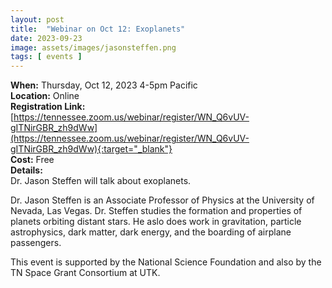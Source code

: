 ```yaml
---
layout: post
title:  "Webinar on Oct 12: Exoplanets"
date: 2023-09-23
image: assets/images/jasonsteffen.png
tags: [ events ]
---
```



**When:** Thursday, Oct 12, 2023 4-5pm Pacific   
**Location:** Online   
**Registration Link:** [https://tennessee.zoom.us/webinar/register/WN_Q6vUV-gITNirGBR_zh9dWw](https://tennessee.zoom.us/webinar/register/WN_Q6vUV-gITNirGBR_zh9dWw){:target="_blank"}     
**Cost:** Free  
**Details:**    
Dr. Jason Steffen will talk about exoplanets.

Dr. Jason Steffen is an Associate Professor of Physics at the University of Nevada, Las Vegas. Dr. Steffen studies the formation and properties of planets orbiting distant stars. He aslo does work in gravitation, particle astrophysics, dark matter, dark energy, and the boarding of airplane passengers.

This event is supported by the National Science Foundation and also by the TN Space Grant Consortium at UTK.
<br/>
<br/>
<br/>


